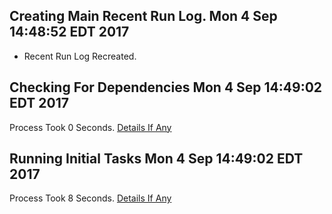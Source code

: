 ## Creating Main Recent Run Log. Mon 4 Sep 14:48:52 EDT 2017
* Recent Run Log Recreated.
## Checking For Dependencies Mon 4 Sep 14:49:02 EDT 2017
Process Took 0 Seconds.
[Details If Any](https://github.com/deathbybandaid/piholeparser/blob/master/RecentRunLogs/TopLevelScripts/Checking-For-Dependencies.md)

## Running Initial Tasks Mon 4 Sep 14:49:02 EDT 2017
Process Took 8 Seconds.
[Details If Any](https://github.com/deathbybandaid/piholeparser/blob/master/RecentRunLogs/TopLevelScripts/Running-Initial-Tasks.md)

